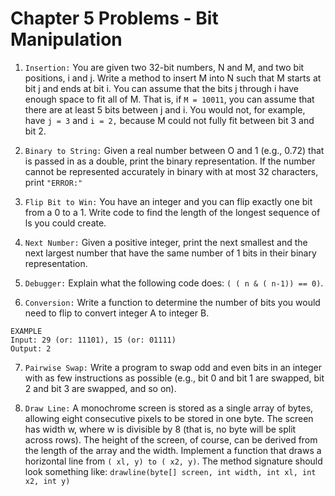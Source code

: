 # Chapter 5 Problems - Bit Manipulation

1. `Insertion:` You are given two 32-bit numbers, N and M, and two bit positions, i and
   j. Write a method to insert M into N such that M starts at bit j and ends at bit i. You
   can assume that the bits j through i have enough space to fit all of M. That is, if
   `M = 10011`, you can assume that there are at least 5 bits between j and i. You would not, for
   example, have `j = 3` and `i = 2,` because M could not fully fit between bit 3 and bit 2.

2. `Binary to String:` Given a real number between O and 1 (e.g., 0.72) that is passed in as a double, print
   the binary representation. If the number cannot be represented accurately in binary with at most 32
   characters, print `"ERROR:"`

3. `Flip Bit to Win:` You have an integer and you can flip exactly one bit from a 0 to a 1. Write code to
   find the length of the longest sequence of ls you could create.

4. `Next Number:` Given a positive integer, print the next smallest and the next largest number that
   have the same number of 1 bits in their binary representation.

5. `Debugger:` Explain what the following code does: `( ( n & ( n-1)) == 0)`.

6. `Conversion:` Write a function to determine the number of bits you would need to flip to convert
   integer A to integer B.

```
EXAMPLE
Input: 29 (or: 11101), 15 (or: 01111)
Output: 2
```

7. `Pairwise Swap:` Write a program to swap odd and even bits in an integer with as few instructions as
   possible (e.g., bit 0 and bit 1 are swapped, bit 2 and bit 3 are swapped, and so on).

8. `Draw Line:` A monochrome screen is stored as a single array of bytes, allowing eight consecutive
   pixels to be stored in one byte. The screen has width w, where w is divisible by 8 (that is, no byte will
   be split across rows). The height of the screen, of course, can be derived from the length of the array
   and the width. Implement a function that draws a horizontal line from `( xl, y) to ( x2, y)`.
   The method signature should look something like:
   `drawline(byte[] screen, int width, int xl, int x2, int y)`
